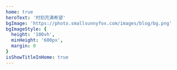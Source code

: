 ```yaml
---
home: true
heroText: '时刻充满希望'
bgImage: 'https://photo.smallsunnyfox.com/images/blog/bg.png'
bgImageStyle: {
  height: '100vh',
  minHeight: '600px',
  margin: 0
}
isShowTitleInHome: true
---
```

<NewFont />
<!-- <PaoPao /> -->

<script>
export default {
  mounted () {
    const ifJanchor = document.getElementById("JanchorDown"); 
    ifJanchor && ifJanchor.parentNode.removeChild(ifJanchor);
    let a = document.createElement('a');
    a.id = 'JanchorDown';
    a.className = 'anchor-down';
    document.getElementsByClassName('hero')[0].append(a);
    let targetA = document.getElementById("JanchorDown");
    targetA.addEventListener('click', e => { // 添加点击事件
      this.scrollFn();
    })
  },

  methods: {
    scrollFn() {
      const windowH = document.getElementsByClassName('hero')[0].clientHeight
      // pc端
      document.documentElement.scrollTop = windowH; // 滚动条滚动到指定位置
      // 适配移动端
      document.body.scrollTop = windowH;
    }
  }
}
</script>